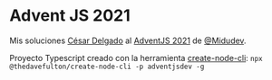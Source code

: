 # Advent JS 2021

Mis soluciones [César Delgado](https://github.com/chebetos/adventjs/) al [AdventJS 2021](https://adventjs.dev/) de [@Midudev](https://github.com/midudev).

Proyecto Typescript creado con la herramienta [create-node-cli](https://github.com/thedavefulton/create-node-cli):
`npx @thedavefulton/create-node-cli -p adventjsdev -g`

